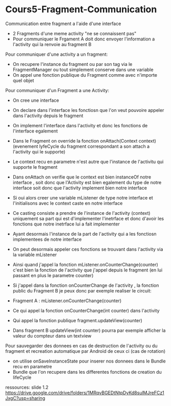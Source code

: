 # Cours5-Fragment-Communication
Communication entre fragment a l'aide d'une interface


- 2 Fragments d'une meme activity "ne se connaissent pas"
- Pour communiquer le Frgament A doit donc envoyer l'information a l'activity qui la renvoie au fragment B

Pour communiquer d'une activity a un fragment:

- On recupere l'instance du fragment ou par son tag via le FragmentManager ou tout simplement conserve dans une variable 
- On appel une fonction publique du Fragment comme avec n'importe quel objet

Pour communiquer d'un Fragment a une Activity:

- On cree une interface
- On declare dans l'interface les fonctiosn que l'on veut pouvoire appeler dans l'activity depuis le fragment
- On implement l'interface dans l'activity et donc les fonctions de l'interface egalement
- Dans le Fragment on override la fonction onAttach(Context context) (evenement lyfeCycle du fragment correspondant a son attach a l'activity qui le supporte)
- Le context recu en parametre n'est autre que l'instance de l'activitu qui supporte le fragment
- Dans onAttach on verifie que le context est bien instanceOf notre interface , soit donc que l'Activity est bien egalement du type de notre interface soit donc que l'activity implement bien notre interface
- Si oui alors creer une variable mListener de type notre interface et l'initialisons avec le context caste en notre interface
- Ce casting consiste a prendre de l'instance de l'activity (context) uniquement sa part qui est d'implementer l'inetrface et donc d'avoir les fonctions que notre inetrface lui a fait implementer
- Ayant desormais l'instance de la part de l'activity qui a les fonctiosn implementees de notre interface 
- On peut desormais appeler ces fonctions se trouvant dans l'activity via la variable mListener
- Ainsi quand j'appel la fonction mListener.onCounterChange(counter) c'est bien la fonction de l'activity que j'appel depuis le fragment (en lui passant en plus le parametre counter)

- Si j'appel dans la fonction onCounterChange de l'activity , la fonction public du Fragment B je peux donc par exemple realiser le circuit:
- Fragment A : mListener.onCounterChange(counter) 
- Ce qui appel la fonction onCounterChange(int counter) dans l'activity
- Qui appel la fonction publique fragment.updateView(counter)  
- Dans fragment B updateView(int counter) pourra par exemple afficher la valeur du compteur dans un textview


Pour sauvegarder des donnees en cas de destruction de l'activity ou du fragment et recreation automatique par Android de ceux ci (cas de rotation)

- on utilise onSaveInstanceState pour inserer nos donnees dans le Bundle recu en parametre
- Bundle que l'on recupere dans les differentes fonctions de creation du lifeCycle


ressources: slide 1.2
https://drive.google.com/drive/folders/1MRqvBGEDtNtpDyKd8sulMJreFCz1JxgC?usp=sharing

